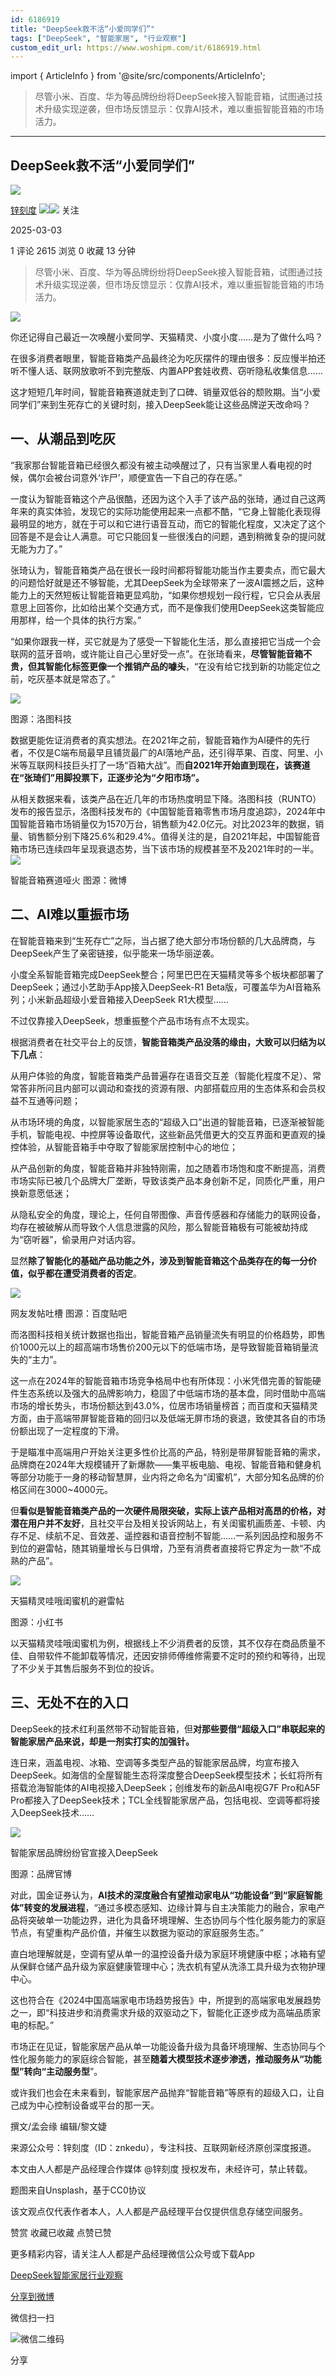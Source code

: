 ```yaml
---
id: 6186919
title: "DeepSeek救不活“小爱同学们”"
tags: ["DeepSeek", "智能家居", "行业观察"]
custom_edit_url: https://www.woshipm.com/it/6186919.html
---
```

import { ArticleInfo } from '@site/src/components/ArticleInfo';

<ArticleInfo
    author="锌刻度"
    authorLink="https://www.woshipm.com/u/1209497"
    published="2025-03-03"
    views={2615}
    comments={1}
    collects={0}
/>

> 尽管小米、百度、华为等品牌纷纷将DeepSeek接入智能音箱，试图通过技术升级实现逆袭，但市场反馈显示：仅靠AI技术，难以重振智能音箱的市场活力。

---

## DeepSeek救不活“小爱同学们”

[![](https://static.woshipm.com/view/woshipm_api_def_20240715095229_7918.png?imageView2/1/w/72/h/72/q/100)](https://www.woshipm.com/u/1209497)

[锌刻度](https://www.woshipm.com/u/1209497) ![](https://static.woshipm.com/tag/1122_1@2x.png)![](https://static.woshipm.com/tag/2104_1@2x.png) 关注

2025-03-03

1 评论 2615 浏览 0 收藏 13 分钟

> 尽管小米、百度、华为等品牌纷纷将DeepSeek接入智能音箱，试图通过技术升级实现逆袭，但市场反馈显示：仅靠AI技术，难以重振智能音箱的市场活力。

![](https://image.woshipm.com/2023/04/17/bb86dd3c-dcf5-11ed-a8f2-00163e0b5ff3.png)

你还记得自己最近一次唤醒小爱同学、天猫精灵、小度小度……是为了做什么吗？

在很多消费者眼里，智能音箱类产品最终沦为吃灰摆件的理由很多：反应慢半拍还听不懂人话、联网放歌听不到完整版、内置APP套娃收费、窃听隐私收集信息……

这才短短几年时间，智能音箱赛道就走到了口碑、销量双低谷的颓败期。当“小爱同学们”来到生死存亡的关键时刻，接入DeepSeek能让这些品牌逆天改命吗？

## 一、从潮品到吃灰

“我家那台智能音箱已经很久都没有被主动唤醒过了，只有当家里人看电视的时候，偶尔会被台词意外‘诈尸’，顺便宣告一下自己的存在感。”

一度认为智能音箱这个产品很酷，还因为这个入手了该产品的张琦，通过自己这两年来的真实体验，发现它的实际功能使用起来一点都不酷，“它身上智能化表现得最明显的地方，就在于可以和它进行语音互动，而它的智能化程度，又决定了这个回答是不是会让人满意。可它只能回复一些很浅白的问题，遇到稍微复杂的提问就无能为力了。”

张琦认为，智能音箱类产品在很长一段时间都将智能功能当作主要卖点，而它最大的问题恰好就是还不够智能，尤其DeepSeek为全球带来了一波AI震撼之后，这种能力上的天然短板让智能音箱更显鸡肋，“如果你想规划一段行程，它只会从表层意思上回答你，比如给出某个交通方式，而不是像我们使用DeepSeek这类智能应用那样，给一个具体的执行方案。”

“如果你跟我一样，买它就是为了感受一下智能化生活，那么直接把它当成一个会联网的蓝牙音响，或许能让自己心里好受一点”。在张琦看来，**尽管智能音箱不贵，但其智能化标签更像一个推销产品的噱头**，“在没有给它找到新的功能定位之前，吃灰基本就是常态了。”

![](https://image.woshipm.com/wp-files/2025/03/qZYl3BzsJ3NQbyyQ0d49.png)

图源：洛图科技

数据更能佐证消费者的真实想法。在2021年之前，智能音箱作为AI硬件的先行者，不仅是C端布局最早且铺货最广的AI落地产品，还引得苹果、百度、阿里、小米等互联网科技巨头打了一场“百箱大战”。而**自2021年开始直到现在，该赛道在“张琦们”用脚投票下，正逐步沦为“夕阳市场”。**

从相关数据来看，该类产品在近几年的市场热度明显下降。洛图科技（RUNTO）发布的报告显示，洛图科技发布的《中国智能音箱零售市场月度追踪》，2024年中国智能音箱市场销量仅为1570万台，销售额为42.0亿元。对比2023年的数据，销量、销售额分别下降25.6%和29.4%。值得关注的是，自2021年起，中国智能音箱市场已连续四年呈现衰退态势，当下该市场的规模甚至不及2021年时的一半。![](https://image.woshipm.com/wp-files/2025/03/ptelzGGKJUe6MuLG2xMm.png)

智能音箱赛道哑火 图源：微博

## 二、AI难以重振市场

在智能音箱来到“生死存亡”之际，当占据了绝大部分市场份额的几大品牌商，与DeepSeek产生了亲密链接，似乎能来一场华丽逆袭。

小度全系智能音箱完成DeepSeek整合；阿里巴巴在天猫精灵等多个板块都部署了DeepSeek；通过小艺助手App接入DeepSeek-R1 Beta版，可覆盖华为AI音箱系列‌；小米新品超级小爱音箱接入DeepSeek R1大模型……

不过仅靠接入DeepSeek，想重振整个产品市场有点不太现实。

根据消费者在社交平台上的反馈，**智能音箱类产品没落的缘由，大致可以归结为以下几点**：

从用户体验的角度，智能音箱类产品普遍存在语音交互差（智能化程度不足）、常常答非所问且内部可以调动和查找的资源有限、内部搭载应用的生态体系和会员权益不互通等问题；

从市场环境的角度，以智能家居生态的“超级入口”出道的智能音箱，已逐渐被智能手机，智能电视、中控屏等设备取代，这些新品凭借更大的交互界面和更直观的操控体验，从智能音箱手中夺取了智能家居控制中心的地位；

从产品创新的角度，智能音箱并非独特刚需，加之随着市场饱和度不断提高，消费市场实际已被几个品牌大厂垄断，导致该类产品本身创新不足，同质化严重，用户换新意愿低迷；

从隐私安全的角度，理论上，任何自带图像、声音传感器和存储能力的联网设备，均存在被破解从而导致个人信息泄露的风险，那么智能音箱极有可能被劫持成为“窃听器”，偷录用户对话内容。

显然**除了智能化的基础产品功能之外，涉及到智能音箱这个品类存在的每一分价值，似乎都在遭受消费者的否定**。

![](https://image.woshipm.com/wp-files/2025/03/KpFeHv8zqGGmtoGdUj5e.png)

网友发帖吐槽 图源：百度贴吧

而洛图科技相关统计数据也指出，智能音箱产品销量流失有明显的价格趋势，即售价1000元以上的超高端市场售价200元以下的低端市场，是导致智能音箱销量流失的“主力”。

这一点在2024年的智能音箱市场竞争格局中也有所体现：小米凭借完善的智能硬件生态系统以及强大的品牌影响力，稳固了中低端市场的基本盘，同时借助中高端市场的增长势头，市场份额达到43.0%，位居市场销量榜首；而百度和天猫精灵方面，由于高端带屏智能音箱的回归以及低端无屏市场的衰退，致使其各自的市场份额出现了一定程度的下滑。

于是瞄准中高端用户开始关注更多性价比高的产品，特别是带屏智能音箱的需求，品牌商在2024年大规模铺开了新爆款——集平板电脑、电视、智能音箱和健身机等部分功能于一身的移动智慧屏，业内将之命名为“闺蜜机”，大部分知名品牌的价格区间在3000~4000元。

但**看似是智能音箱类产品的一次硬件局限突破，实际上该产品相对高昂的价格，对潜在用户并不友好**，且社交平台及相关投诉网站上，有关闺蜜机画质差、卡顿、内存不足、续航不足、音效差、遥控器和语音控制不智能……一系列因品控和服务不到位的避雷帖，随其销量增长与日俱增，乃至有消费者直接将它界定为一款“不成熟的产品”。

![](https://image.woshipm.com/wp-files/2025/03/dalKZ10GekY2zfsxjUQz.png)

天猫精灵哇哦闺蜜机的避雷帖

图源：小红书

以天猫精灵哇哦闺蜜机为例，根据线上不少消费者的反馈，其不仅存在商品质量不佳、自带软件不能卸载等情况，还因安排师傅维修需要不定时的预约和等待，出现了不少关于其售后服务不到位的投诉。

## 三、无处不在的入口

DeepSeek的技术红利虽然带不动智能音箱，但**对那些要借“超级入口”串联起来的智能家居产品来说，却是一剂实打实的加强针。**

连日来，涵盖电视、冰箱、空调等多类型产品的智能家居品牌，均宣布接入DeepSeek。如海信的全屋智能生态将深度整合DeepSeek模型技术；长虹将所有搭载沧海智能体的AI电视接入DeepSeek；创维发布的新品AI电视G7F Pro和A5F Pro都接入了DeepSeek技术；TCL全线智能家居产品，包括电视、空调等都将接入DeepSeek技术……

![](https://image.woshipm.com/wp-files/2025/03/Ut1SxD4zOAzeMBfAS4FP.jpeg)

智能家居品牌纷纷官宣接入DeepSeek

图源：品牌官博

对此，国金证券认为，**AI技术的深度融合有望推动家电从“功能设备”到“家庭智能体”转变的发展进程**，“通过多模态感知、边缘计算与自主决策能力的融合，家电产品将突破单一功能边界，进化为具备环境理解、生态协同与个性化服务能力的家庭节点，有望重构产品价值，并催生以数据为驱动的家庭服务生态。”

直白地理解就是，空调有望从单一的温控设备升级为家庭环境健康中枢；冰箱有望从保鲜仓储产品升级为家庭健康管理中心；洗衣机有望从洗涤工具升级为衣物护理中心。

这也符合在《2024中国高端家电市场趋势报告》中，所提到的高端家电发展趋势之一，即“科技进步和消费需求升级的双驱动之下，智能化正逐步成为高端品质家电的标配。”

市场正在见证，智能家居产品从单一功能设备升级为具备环境理解、生态协同与个性化服务能力的家庭综合智能，甚至**随着大模型技术逐步渗透，推动服务从“功能型”转向“主动服务型**”。

或许我们也会在未来看到，智能家居产品抛弃“智能音箱”等原有的超级入口，让自己成为中心控制设备或平台的那一天。

撰文/孟会缘 编辑/黎文婕

来源公众号：锌刻度（ID：znkedu），专注科技、互联网新经济原创深度报道。

本文由人人都是产品经理合作媒体 @锌刻度 授权发布，未经许可，禁止转载。

题图来自Unsplash，基于CC0协议

该文观点仅代表作者本人，人人都是产品经理平台仅提供信息存储空间服务。

赞赏 收藏已收藏 点赞已赞

更多精彩内容，请关注人人都是产品经理微信公众号或下载App

[DeepSeek](https://www.woshipm.com/tag/deepseek)[智能家居](https://www.woshipm.com/tag/%e6%99%ba%e8%83%bd%e5%ae%b6%e5%b1%85)[行业观察](https://www.woshipm.com/tag/%e8%a1%8c%e4%b8%9a%e8%a7%82%e5%af%9f)

[分享到微博](https://service.weibo.com/share/share.php?appkey=2775287854&title=DeepSeek救不活“小爱同学们”&url=https://www.woshipm.com/it/6186919.html&pic=https://image.woshipm.com/2023/04/17/bb86dd3c-dcf5-11ed-a8f2-00163e0b5ff3.png)

微信扫一扫

![微信二维码](https://api.pwmqr.com/qrcode/create/?url=https://www.woshipm.com/it/6186919.html)

分享